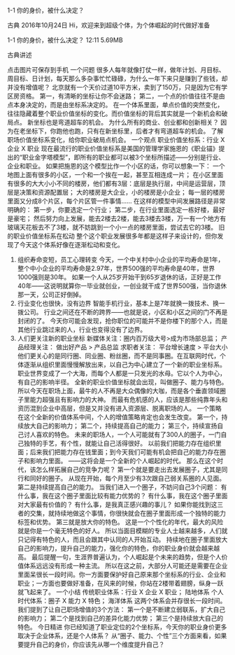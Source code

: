 1-1 你的身价，被什么决定？


古典
2016年10月24日
Hi，欢迎来到超级个体，为个体崛起的时代做好准备

1-1 你的身价，被什么决定？
12:11 5.69MB

古典讲述

点击图片可保存到手机
一个问题
很多人每年就像打仗一样，做年计划、月目标、周目标、日计划，每天那么多杂事忙忙碌碌，为什么一年下来只是赚到了些钱，却并没有增值呢？
北京就有一个天价过道10平方米，卖到了150万，只是因为它有学区房资格。
第一，有清晰的坐标让你不会迷路；
第二，一个点的价值往往不是由点本身决定的，而是由坐标系决定的。
在一个体系里面，单点价值的突然变化，往往隐藏着整个职业价值坐标的变化。而价值坐标的背后其实就是一个新机会和破局点。
新坐标也是弯道超车的机会。
为什么所有的商业、创业都和创新相关？
因为在老坐标下，你跑他也跑，只有在新坐标里，后者才有弯道超车的机会。
了解职场价值坐标系变化，给你职业破局点机会。
一个观点
职业价值坐标系：行业 X 企业 X 职业
现在最流行的职业价值坐标系是美国的管理学家施恩的《职业锚》提出的“职业金字塔模型”，即所有的职业都可以被3个坐标所描述——分别是行业、企业和职业。
如果把施恩的这个模型比作一个小区的话，你可以想象一下：
一个地图上面有很多的小区，一个和一个挨在一起，甚至互相连成一片；
在小区里面有很多的大大小小不同的楼房，他们都有3层：底层是执行层，中间是运营层，顶层是决策和资源配置层；
大的楼房是大企业，小的楼房是小企业；
每一层的楼房里面又分成8个片区，每个片区管一件事情……
在这样的模型中间发展路径是非常明确的：
第一步，你要选定一个行业；
第二步，在行业里面选定一栋好楼，最好是豪宅；
然后努力向上发展，能去2楼去2楼，能去3楼去3楼，万一有一个地方有玻璃天花板去不了3楼，就不妨跳到一个小一点的楼房里面，尝试去它的3楼。
旧的职业价值坐标系在松动
整个这个职业发展很多年都是这样子来设计的，但你发现了今天这个体系好像在逐渐松动和变化。
1. 组织寿命变短，员工心理转变
今天，一个中关村中小企业的平均寿命是1年，整个中小企业的平均寿命是2.97年，世界500强的平均寿命是40年，世界1000强则是30年。
如果一个人从25岁开始干到65岁退休的话，正好是工作40年——这说明就算你一毕业就创业，一创业就干成了世界500强，当你退休那一天，公司正好倒掉。
2. 行业变化也很快，没有边界
智能手机行业，基本上是7年就换一拨技术、换一拨公司。
行业之间还在不断的跨界——也就是说，小区和小区之间的门不再是封闭的了。
今天你可能会发现，抢你职位的可能并不是你楼下的那个人，而是其他行业跳过来的人，行业也变得没有了边界。
3. 人们更关注新的职业坐标
新媒体关注：圈内百万级大号>成为市场部总监；
产品经理关注： 做出好产品 > 产品总监
求职者关注： 平台增长速度 > 平台大小
他们更关心的是同行圈、同业圈、粉丝圈，而不是同事圈。在互联网时代，个体逐渐从组织里面慢慢解放出来，以自己为中心建立了一个新的职业坐标系。
职业世界变成了一个大海，而每个人都是一只发光的水母。它以个人为中心，有自己的影响半径。
全新的职业价值坐标就会出现，叫做圈子、能力与特色。
所以今天在职场上面，最牛的人不再是大众偶像的大咖，而是各个垂直领域圈子里能力超强且有影响力的大神。
而最有危机感的人，应该是那些纯靠年头和资历混到企业中高层，但是又并没有进入资源层、脱离职场的人。
一个策略
在这个全新的价值体系中间，个人的增值策略肯定也会发生改变。
第一个，持续放大自己的影响力；
第二个，持续提高自己的能力；
第三个，持续宣扬自己讨人喜欢的特色。
未来的职场人，一个人可能就有了300人的圈子，一门自己独特的手艺，有个性，就能让自己活得很好。
以前我们把能力存在组织里面；后来我们把能力存在钱里面；到今天我们可能有机会把自己的能力存在圈子和影响力里面。
——这将会是一个全新的个人崛起的时代。
那么在这个时代，该怎么样拓展自己的竞争力呢？
第一个就是要走出去发展圈子，尤其是同行和同好的圈子。
从现在开始，每个月至少有3次跟自己弱关系圈的人见面。
第二是持续提高自己的能力。
当我们进入一个圈子，不妨问自己3个问题：
有什么事，我在这个圈子里面比较有能力优势的？
有什么事，我在这个圈子里面对大家最有价值的？
有什么事，是我真正感兴趣的事儿？
如果你能找到这三者的交集，就持续地做这个事情，你很快就会在圈子里面形成一个独特的能力标签和优势。
第三就是放大你的特色。
这是一个个性化的年代，最大的风险就是你是一个毫无特色的好人。
所以当面目模糊的专业人士越来越多，人们就只记得有特色的人，而且会跟其中认同的人开始互动。
持续地在圈子里面放大自己的影响力，提升自己的能力，强化你的特色，你的职业身价就会越来越高。
最后提醒一句，生涯界普遍认为，个人崛起是个未来的趋势，但是个人价值体系远远没有形成一种主流。
所以在这之前，大部分人可能还是需要在企业里面呆很长一段时间。你一方面要保护好自己原来那个坐标系的行业、企业和职业；一方面也要做好准备，在风来的时候，你站在2楼带着翅膀，纵身一跃就飞起来了。
一个小结
传统职业体系：行业 X 企业 X 职业； 陆地体系
个人时代体系：圈子 X 能力 X 特色； 海洋体系
这两个体系会并存很长一段时间。
我们提到了让自己职场增值的3个方法：
第一个是不断建立弱联系，扩大自己的影响力；
第二个是找到自己的差异化能力优势；
第三个是持续放大自己的特色。
今日精进
你已经知道了职业定位的2个坐标系，今天你的职业身价更多取决于企业体系，还是个人体系？
从“圈子、能力、个性”三个方面来看，如果要提升自己的身价，你应该先从哪一个维度提升自己？